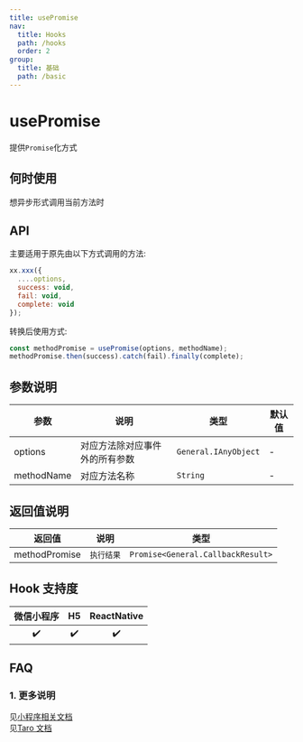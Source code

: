 ```yaml
---
title: usePromise
nav:
  title: Hooks
  path: /hooks
  order: 2
group:
  title: 基础
  path: /basic
---
```


# usePromise

提供`Promise`化方式

## 何时使用

想异步形式调用当前方法时

## API

主要适用于原先由以下方式调用的方法:

```javascript
xx.xxx({
  ....options,
  success: void,
  fail: void,
  complete: void
});
```

转换后使用方式:

```jsx | pure
const methodPromise = usePromise(options, methodName);
methodPromise.then(success).catch(fail).finally(complete);
```

## 参数说明

| 参数       | 说明                           | 类型                 | 默认值 |
| ---------- | ------------------------------ | -------------------- | ------ |
| options    | 对应方法除对应事件外的所有参数 | `General.IAnyObject` | -      |
| methodName | 对应方法名称                   | `String`             | -      |

## 返回值说明

| 返回值        | 说明       | 类型                              |
| ------------- | ---------- | --------------------------------- |
| methodPromise | `执行结果` | `Promise<General.CallbackResult>` |

## Hook 支持度

| 微信小程序 | H5  | ReactNative |
| :--------: | :-: | :---------: |
|     ✔️     | ✔️  |     ✔️      |

## FAQ

### 1. 更多说明

见[小程序相关文档](https://developers.weixin.qq.com/miniprogram/dev/api/base/system/system-info/wx.getSystemInfo.html)  
见[Taro 文档](https://taro-docs.jd.com/taro/docs/hooks#userouter)
